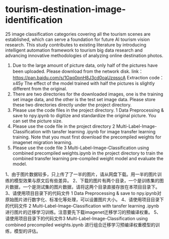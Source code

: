 # tourism-destination-image-identification
25 image classification categories covering all the tourism scenes are established, which can serve a foundation for future AI tourism vision research. This study contributes to existing literature by introducing intelligent automation framework to tourism big data research and advancing innovative methodologies of analyzing online destination photos.

1. Due to the large amount of picture data, only half of the pictures have been uploaded. Please download from the network disk.
link：https://pan.baidu.com/s/1Oaq0pnH8J3cd0oaUzqsscA    Extraction code：x45y
The effect of the model trained with half the pictures is slightly different from the original.
2. There are two directories for the downloaded images, one is the training set image data, and the other is the test set image data. Please store these two directories directly under the project directory.
3. Please use the code files in the project directory. 1 Data Preprocessing & save to npy.ipynb to digitize and standardize the original picture. You can set the picture size.
4. Please use the code file in the project directory 2 Multi-Label-Image-Classification with tansfer learning .ipynb for image transfer learning training. Note that you must first download the precompiled weights for imagenet migration learning.
5. Please use the code file 3 Multi-Label-Image-Classification using combined precompiled weights.ipynb in the project directory to train the combined transfer learning pre-compiled weight model and evaluate the model.



1、由于图片数据较多，只上传了了一半的图片，请从网盘下载。用一半的图片训练的模型效果与原文后有些差异。
2、下载的图片有两个目录，一个是训练集的图片数据，一个是测试集的图片数据，请将这两个目录直接存放在本项目目录下。
3、请使用项目目录下的代码文件 1  Data Preprocessing & save to npy.ipynb对原始图片进行数字化、标准化等处理，可以设置图片大小。
4、请使用项目目录下的代码文件 2 Multi-Label-Image-Classification with tansfer learning .ipynb 进行图片的迁移学习训练。注意要先下载imagenet迁移学习的预编译权重。
5、请使用项目目录下的代码文件3 Multi-Label-Image-Classification using combined precompiled weights.ipynb 进行组合迁移学习预编译权重模型的训练，模型的评估。

